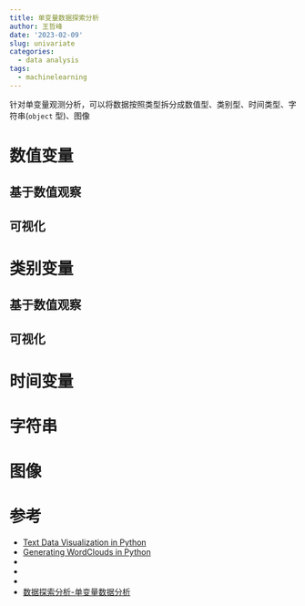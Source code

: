 ```yaml
---
title: 单变量数据探索分析
author: 王哲峰
date: '2023-02-09'
slug: univariate
categories:
  - data analysis
tags:
  - machinelearning
---
```


针对单变量观测分析，可以将数据按照类型拆分成数值型、类别型、时间类型、字符串(`object` 型)、图像

# 数值变量



## 基于数值观察


## 可视化


# 类别变量

## 基于数值观察


## 可视化


# 时间变量


# 字符串



# 图像


# 参考

* [Text Data Visualization in Python]()
* [Generating WordClouds in Python]()
* [](https://github.com/amueller/word_cloud)
* [](https://github.com/JasonKessler/scattertext)
* [](https://kanoki.org/2019/03/17/text-data-visualization-in-python/)
* [数据探索分析-单变量数据分析](https://mp.weixin.qq.com/s?__biz=Mzk0NDE5Nzg1Ng==&mid=2247493208&idx=1&sn=0b78caad1b06fe2b18da50c84cea4f23&chksm=c32affd7f45d76c19af81f32e2bc730e33f436c956ffa024098d9ad6857a617c90eddd9ba307&cur_album_id=1701045138849906691&scene=189#wechat_redirect)

